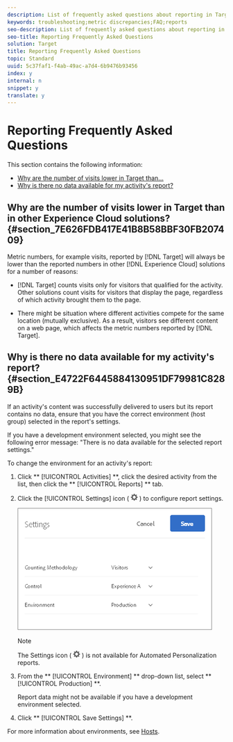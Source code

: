 ```yaml
---
description: List of frequently asked questions about reporting in Target.
keywords: troubleshooting;metric discrepancies;FAQ;reports
seo-description: List of frequently asked questions about reporting in Target.
seo-title: Reporting Frequently Asked Questions
solution: Target
title: Reporting Frequently Asked Questions
topic: Standard
uuid: 5c37faf1-f4ab-49ac-a7d4-6b9476b93456
index: y
internal: n
snippet: y
translate: y
---
```


# Reporting Frequently Asked Questions

This section contains the following information: 


* [ Why are the number of visits lower in Target than...](../c_reports/c_reporting-frequently-asked-questions.md#section_7E626FDB417E41B8B58BBF30FB207409)
* [ Why is there no data available for my activity's report?](../c_reports/c_reporting-frequently-asked-questions.md#section_E4722F6445884130951DF79981C8289B)


## Why are the number of visits lower in Target than in other Experience Cloud solutions? {#section_7E626FDB417E41B8B58BBF30FB207409}

Metric numbers, for example visits, reported by [!DNL  Target] will always be lower than the reported numbers in other [!DNL  Experience Cloud] solutions for a number of reasons: 


* [!DNL  Target] counts visits only for visitors that qualified for the activity. Other solutions count visits for visitors that display the page, regardless of which activity brought them to the page. 

* There might be situation where different activities compete for the same location (mutually exclusive). As a result, visitors see different content on a web page, which affects the metric numbers reported by [!DNL  Target]. 



## Why is there no data available for my activity's report? {#section_E4722F6445884130951DF79981C8289B}

If an activity's content was successfully delivered to users but its report contains no data, ensure that you have the correct environment (host group) selected in the report's settings. 

If you have a development environment selected, you might see the following error message: "There is no data available for the selected report settings." 

To change the environment for an activity's report: 


1. Click ** [!UICONTROL  Activities] **, click the desired activity from the list, then click the ** [!UICONTROL  Reports] ** tab. 

1. Click the [!UICONTROL  Settings] icon (  ![](../assets/icon_gear.png) ) to configure report settings. 

   ![](../assets/ab_settings_dialog.png) 


   >[!NOTE]
   >
   >The Settings icon ( ![](../assets/icon_gear.png) ) is not available for Automated Personalization reports. 


1. From the ** [!UICONTROL  Environment] ** drop-down list, select ** [!UICONTROL  Production] **. 

   Report data might not be available if you have a development environment selected. 

1. Click ** [!UICONTROL  Save Settings] **. 



For more information about environments, see [ Hosts](../c_seting_up_target/c_hosts.md#concept_516BB01EBFBD4449AB03940D31AEB66E). 
